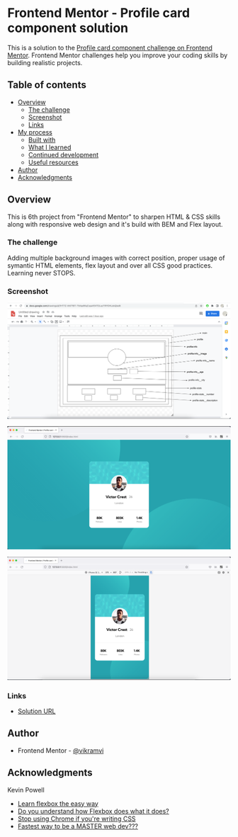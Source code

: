 # Frontend Mentor - Profile card component solution

This is a solution to the [Profile card component challenge on Frontend Mentor](https://www.frontendmentor.io/challenges/profile-card-component-cfArpWshJ). Frontend Mentor challenges help you improve your coding skills by building realistic projects.

## Table of contents

- [Overview](#overview)
  - [The challenge](#the-challenge)
  - [Screenshot](#screenshot)
  - [Links](#links)
- [My process](#my-process)
  - [Built with](#built-with)
  - [What I learned](#what-i-learned)
  - [Continued development](#continued-development)
  - [Useful resources](#useful-resources)
- [Author](#author)
- [Acknowledgments](#acknowledgments)

## Overview

This is 6th project from "Frontend Mentor" to sharpen HTML & CSS skills along with responsive web design and it's build with BEM and Flex layout.

### The challenge

Adding multiple background images with correct position, proper usage of symantic HTML elements, flex layout and over all CSS good practices. Learning never STOPS.

### Screenshot

![Google Drawing](./screenshots/drawing.png)

![Desktop Preview](./screenshots/desktop.png)

![Mobile Preview](./screenshots/mobile.png)

### Links

- [Solution URL ](https://vikramvi.github.io/Profile-card-component/)

## Author

- Frontend Mentor - [@vikramvi](https://www.frontendmentor.io/profile/vikramvi)

## Acknowledgments

Kevin Powell

- [Learn flexbox the easy way](https://www.youtube.com/watch?v=u044iM9xsWU&t=680s&ab_channel=KevinPowell)
- [Do you understand how Flexbox does what it does?](https://www.youtube.com/watch?v=9e-lWQdO-DA&ab_channel=KevinPowell)
- [Stop using Chrome if you're writing CSS](https://www.youtube.com/watch?v=a-V8GFtwjos&t=13s&ab_channel=KevinPowell)
- [Fastest way to be a MASTER web dev???](https://www.youtube.com/watch?v=2v3CWM5FmHs&t=4s&ab_channel=KevinPowell)
